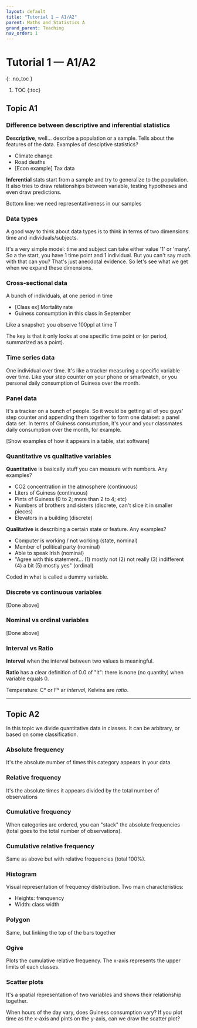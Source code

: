 ```yaml
---
layout: default
title: "Tutorial 1 — A1/A2"
parent: Maths and Statistics A
grand_parent: Teaching
nav_order: 1
---
```


# Tutorial 1 — A1/A2
{: .no_toc }

1. TOC
{:toc}

## Topic A1

### Difference between descriptive and inferential statistics

**Descriptive**, well… describe a population or a sample. Tells about the features of the data. Examples of desciptive statistics?

- Climate change
- Road deaths
- [Econ example] Tax data

**Inferential** stats start from a sample and try to generalize to the population. It also tries to draw relationships between variable, testing hypotheses and even draw predictions.

Bottom line: we need representativeness in our samples

### Data types

A good way to think about data types is to think in terms of two dimensions: time and individuals/subjects.

It's a very simple model: time and subject can take either value '1' or 'many'. So a the start, you have 1 time point and 1 individual. But you can't say much with that can you? That's just anecdotal evidence. So let's see what we get when we expand these dimensions.

### Cross-sectional data

A bunch of individuals, at one period in time

- [Class ex] Mortality rate
- Guiness consumption in this class in September

Like a snapshot: you observe 100ppl at time T

The key is that it only looks at one specific time point or (or period, summarized as a point).

### Time series data

One individual over time. It's like a tracker measuring a specific variable over time. Like your step counter on your phone or smartwatch, or you personal daily consumption of Guiness over the month.

### Panel data

It's a tracker on a bunch of people. So it would be getting all of you guys' step counter and appending them together to form one dataset: a panel data set. In terms of Guiness consumption, it's your and your classmates daily consumption over the month, for example.

[Show examples of how it appears in a table, stat software]

### Quantitative vs qualitative variables

**Quantitative** is basically stuff you can measure with numbers. Any examples?

- CO2 concentration in the atmosphere (continuous)
- Liters of Guiness (continuous)
- Pints of Guiness (0 to 2; more than 2 to 4; etc)
- Numbers of brothers and sisters (discrete, can't slice it in smaller pieces)
- Elevators in a building (discrete)

**Qualitative** is describing a certain state or feature. Any examples?

- Computer is working / not working (state, nominal)
- Member of political party (nominal)
- Able to speak Irish (nominal)
- "Agree with this statement… (1) mostly not (2) not really (3) indifferent (4) a bit (5) mostly yes" (ordinal)

Coded in what is called a dummy variable.

### Discrete vs continuous variables

[Done above]

### Nominal vs ordinal variables

[Done above]

### Interval vs Ratio

**Interval** when the interval between two values is meaningful.

**Ratio** has a clear definition of 0.0 of "it": there is none (no quantity) when variable equals 0.

Temperature: C° or F° ar *interval*, Kelvins are *ratio*.

---

## Topic A2

In this topic we divide quantitative data in classes. It can be arbitrary, or based on some classification.

### Absolute frequency

It's the absolute number of times this category appears in your data.

### Relative frequency

It's the absolute times it appears divided by the total number of observations

### Cumulative frequency

When categories are ordered, you can "stack" the absolute frequencies (total goes to the total number of observations).

### Cumulative relative frequency

Same as above but with relative frequencies (total 100%).

### Histogram

Visual representation of frequency distribution. Two main characteristics:

- Heights: frenquency
- Width: class width

### Polygon

Same, but linking the top of the bars together

### Ogive

Plots the cumulative relative frequency. The x-axis represents the upper limits of each classes.

### Scatter plots

It's a spatial representation of two variables and shows their relationship together.

When hours of the day vary, does Guiness consumption vary? If you plot time as the x-axis and pints on the y-axis, can we draw the scatter plot?